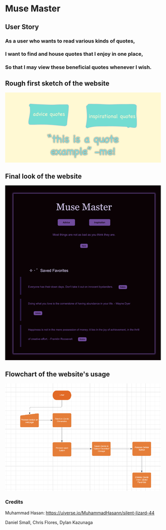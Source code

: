 # Muse Master

## User Story
### As a user who wants to read various kinds of quotes,
### I want to find and house quotes that I enjoy in one place,
### So that I may view these beneficial quotes whenever I wish.

## Rough first sketch of the website

![rough sketch of website](https://github.com/ethandanielsmall/MuseMaster/blob/main/assets/images/MuseMaster.png?raw%3Dtrue)

## Final look of the website

![screenshot of website](https://github.com/ethandanielsmall/MuseMaster/blob/main/assets/images/MuseMasterScreenshot.png?raw%3Dtrue)

## Flowchart of the website's usage

![flowchart](https://github.com/ethandanielsmall/MuseMaster/blob/main/assets/images/flowchart.png?raw%3Dtrue)

### Credits

Muhammad Hasan: https://uiverse.io/MuhammadHasann/silent-lizard-44

Daniel Small, Chris Flores, Dylan Kazunaga
